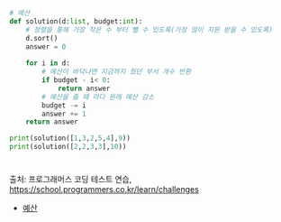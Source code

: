 ```py
# 예산
def solution(d:list, budget:int):
    # 정렬을 통해 가장 작은 수 부터 뺄 수 있도록(가장 많이 지원 받을 수 있도록)
    d.sort()
    answer = 0
    
    for i in d:
        # 예산이 바닥나면 지금까지 줬던 부서 개수 반환
        if budget - i< 0:
            return answer
        # 예산을 줄 때 마다 원래 예산 감소
        budget -= i
        answer += 1
    return answer

print(solution([1,3,2,5,4],9))
print(solution([2,2,3,3],10))
```
#
출처: 프로그래머스 코딩 테스트 연습, https://school.programmers.co.kr/learn/challenges
- [예산](https://programmers.co.kr/learn/courses/30/lessons/12982)
